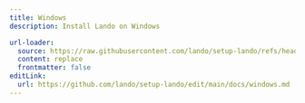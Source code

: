 ```yaml
---
title: Windows
description: Install Lando on Windows

url-loader:
  source: https://raw.githubusercontent.com/lando/setup-lando/refs/heads/main/docs/windows.md
  content: replace
  frontmatter: false
editLink:
  url: https://github.com/lando/setup-lando/edit/main/docs/windows.md
---
```

